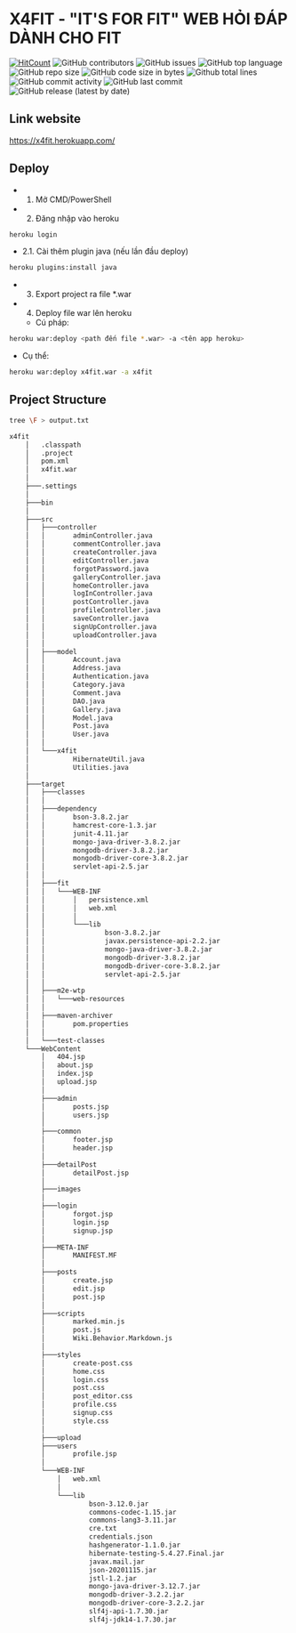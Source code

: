 # X4FIT - "IT'S FOR FIT" WEB HỎI ĐÁP DÀNH CHO FIT

[![HitCount](http://hits.dwyl.com/4fit/x4fit.svg)](http://hits.dwyl.com/4fit/x4fit)
![GitHub contributors](https://img.shields.io/github/contributors/4fit/x4fit)
![GitHub issues](https://img.shields.io/github/issues/4fit/x4fit?color=red)
![GitHub top language](https://img.shields.io/github/languages/top/4fit/x4fit?color=cyan)
![GitHub repo size](https://img.shields.io/github/repo-size/4fit/x4fit)
![GitHub code size in bytes](https://img.shields.io/github/languages/code-size/4fit/x4fit)
![Github total lines](https://sloc.xyz/github/4fit/x4fit)
![GitHub commit activity](https://img.shields.io/github/commit-activity/m/4fit/x4fit?color=g)
![GitHub last commit](https://img.shields.io/github/last-commit/4fit/x4fit?color=yellow)
![GitHub release (latest by date)](https://img.shields.io/github/v/release/4fit/x4fit)

## Link website
https://x4fit.herokuapp.com/

## Deploy

- 1. Mở CMD/PowerShell
- 2. Đăng nhập vào heroku

```bash
heroku login
```

- 2.1. Cài thêm plugin java (nếu lần đầu deploy)

```bash
heroku plugins:install java
```

- 3. Export project ra file *.war

- 4. Deploy file war lên heroku

  - Cú pháp:
  
```bash
heroku war:deploy <path đến file *.war> -a <tên app heroku>
```

  - Cụ thể:
  
```bash
heroku war:deploy x4fit.war -a x4fit
```

## Project Structure

```bash
tree \F > output.txt
```

```bash
x4fit
    │   .classpath
    │   .project
    │   pom.xml
    │   x4fit.war
    │   
    ├───.settings
    │       
    ├───bin
    │           
    ├───src
    │   ├───controller
    │   │       adminController.java
    │   │       commentController.java
    │   │       createController.java
    │   │       editController.java
    │   │       forgotPassword.java
    │   │       galleryController.java
    │   │       homeController.java
    │   │       logInController.java
    │   │       postController.java
    │   │       profileController.java
    │   │       saveController.java
    │   │       signUpController.java
    │   │       uploadController.java
    │   │       
    │   ├───model
    │   │       Account.java
    │   │       Address.java
    │   │       Authentication.java
    │   │       Category.java
    │   │       Comment.java
    │   │       DAO.java
    │   │       Gallery.java
    │   │       Model.java
    │   │       Post.java
    │   │       User.java
    │   │       
    │   └───x4fit
    │           HibernateUtil.java
    │           Utilities.java
    │           
    ├───target
    │   ├───classes
    │   │           
    │   ├───dependency
    │   │       bson-3.8.2.jar
    │   │       hamcrest-core-1.3.jar
    │   │       junit-4.11.jar
    │   │       mongo-java-driver-3.8.2.jar
    │   │       mongodb-driver-3.8.2.jar
    │   │       mongodb-driver-core-3.8.2.jar
    │   │       servlet-api-2.5.jar
    │   │       
    │   ├───fit
    │   │   └───WEB-INF
    │   │       │   persistence.xml
    │   │       │   web.xml
    │   │       │   
    │   │       └───lib
    │   │               bson-3.8.2.jar
    │   │               javax.persistence-api-2.2.jar
    │   │               mongo-java-driver-3.8.2.jar
    │   │               mongodb-driver-3.8.2.jar
    │   │               mongodb-driver-core-3.8.2.jar
    │   │               servlet-api-2.5.jar
    │   │               
    │   ├───m2e-wtp
    │   │   └───web-resources
    │   │                           
    │   ├───maven-archiver
    │   │       pom.properties
    │   │       
    │   └───test-classes
    └───WebContent
        │   404.jsp
        │   about.jsp
        │   index.jsp
        │   upload.jsp
        │   
        ├───admin
        │       posts.jsp
        │       users.jsp
        │       
        ├───common
        │       footer.jsp
        │       header.jsp
        │       
        ├───detailPost
        │       detailPost.jsp
        │       
        ├───images
        │       
        ├───login
        │       forgot.jsp
        │       login.jsp
        │       signup.jsp
        │       
        ├───META-INF
        │       MANIFEST.MF
        │       
        ├───posts
        │       create.jsp
        │       edit.jsp
        │       post.jsp
        │       
        ├───scripts
        │       marked.min.js
        │       post.js
        │       Wiki.Behavior.Markdown.js
        │       
        ├───styles
        │       create-post.css
        │       home.css
        │       login.css
        │       post.css
        │       post_editor.css
        │       profile.css
        │       signup.css
        │       style.css
        │       
        ├───upload
        ├───users
        │       profile.jsp
        │       
        └───WEB-INF
            │   web.xml
            │   
            └───lib
                    bson-3.12.0.jar
                    commons-codec-1.15.jar
                    commons-lang3-3.11.jar
                    cre.txt
                    credentials.json
                    hashgenerator-1.1.0.jar
                    hibernate-testing-5.4.27.Final.jar
                    javax.mail.jar
                    json-20201115.jar
                    jstl-1.2.jar
                    mongo-java-driver-3.12.7.jar
                    mongodb-driver-3.2.2.jar
                    mongodb-driver-core-3.2.2.jar
                    slf4j-api-1.7.30.jar
                    slf4j-jdk14-1.7.30.jar
```
